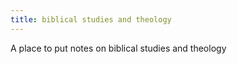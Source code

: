 ```yaml
---
title: biblical studies and theology
---
```


A place to put notes on biblical studies and theology

